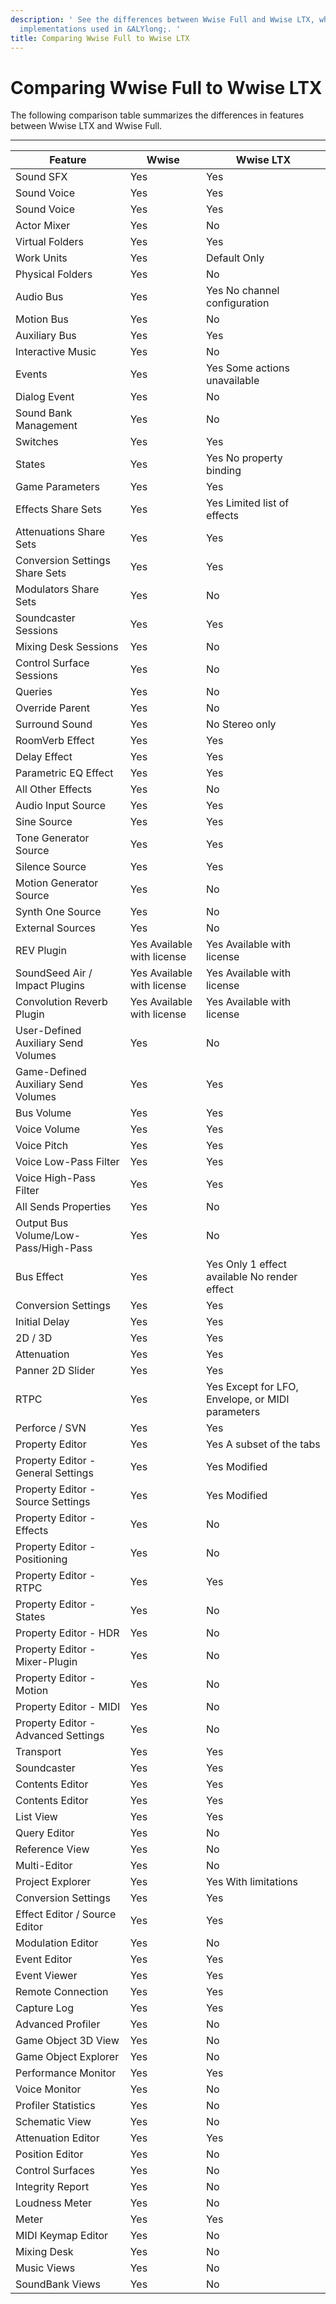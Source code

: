 ```yaml
---
description: ' See the differences between Wwise Full and Wwise LTX, which are sound
  implementations used in &ALYlong;. '
title: Comparing Wwise Full to Wwise LTX
---
```

# Comparing Wwise Full to Wwise LTX<a name="audio-wwise-ltx-full-comparison"></a>

The following comparison table summarizes the differences in features between Wwise LTX and Wwise Full\.


****  

| Feature | Wwise | Wwise LTX | 
| --- | --- | --- | 
| Sound SFX | Yes | Yes | 
| Sound Voice | Yes | Yes | 
| Sound Voice | Yes | Yes | 
| Actor Mixer | Yes | No | 
| Virtual Folders | Yes | Yes | 
| Work Units | Yes | Default Only | 
| Physical Folders | Yes | No | 
| Audio Bus | Yes |  Yes No channel configuration  | 
| Motion Bus | Yes | No | 
| Auxiliary Bus | Yes | Yes | 
| Interactive Music | Yes | No | 
| Events | Yes |  Yes Some actions unavailable  | 
| Dialog Event | Yes | No | 
| Sound Bank Management | Yes | No | 
| Switches | Yes | Yes | 
| States | Yes |  Yes No property binding  | 
| Game Parameters | Yes | Yes | 
| Effects Share Sets | Yes |  Yes Limited list of effects  | 
| Attenuations Share Sets | Yes | Yes | 
| Conversion Settings Share Sets | Yes | Yes | 
| Modulators Share Sets | Yes | No | 
| Soundcaster Sessions | Yes | Yes | 
| Mixing Desk Sessions | Yes | No | 
| Control Surface Sessions | Yes | No | 
| Queries | Yes | No | 
| Override Parent | Yes | No | 
| Surround Sound | Yes |  No Stereo only  | 
| RoomVerb Effect | Yes | Yes | 
| Delay Effect | Yes | Yes | 
| Parametric EQ Effect | Yes | Yes | 
| All Other Effects | Yes | No | 
| Audio Input Source | Yes | Yes | 
| Sine Source | Yes | Yes | 
| Tone Generator Source | Yes | Yes | 
| Silence Source | Yes | Yes | 
| Motion Generator Source | Yes | No | 
| Synth One Source | Yes | No | 
| External Sources | Yes | No | 
| REV Plugin |  Yes Available with license  |  Yes Available with license  | 
| SoundSeed Air / Impact Plugins |  Yes Available with license  |  Yes Available with license  | 
| Convolution Reverb Plugin |  Yes Available with license  |  Yes Available with license  | 
|  User\-Defined Auxiliary Send Volumes | Yes | No | 
| Game\-Defined Auxiliary Send Volumes | Yes | Yes | 
| Bus Volume | Yes | Yes | 
| Voice Volume | Yes | Yes | 
| Voice Pitch | Yes | Yes | 
| Voice Low\-Pass Filter | Yes | Yes | 
| Voice High\-Pass Filter | Yes | Yes | 
| All Sends Properties | Yes | No | 
| Output Bus Volume/Low\-Pass/High\-Pass | Yes | No | 
| Bus Effect | Yes |  Yes Only 1 effect available No render effect  | 
| Conversion Settings | Yes | Yes | 
| Initial Delay | Yes | Yes | 
| 2D / 3D | Yes | Yes | 
| Attenuation | Yes | Yes | 
| Panner 2D Slider | Yes | Yes | 
| RTPC | Yes |  Yes Except for LFO, Envelope, or MIDI parameters  | 
| Perforce / SVN | Yes | Yes | 
| Property Editor | Yes |  Yes A subset of the tabs  | 
| Property Editor \- General Settings | Yes |  Yes Modified  | 
| Property Editor \- Source Settings | Yes |  Yes Modified  | 
| Property Editor \- Effects | Yes | No | 
| Property Editor \- Positioning | Yes | No | 
| Property Editor \- RTPC | Yes | Yes | 
| Property Editor \- States | Yes | No | 
| Property Editor \- HDR | Yes | No | 
| Property Editor \- Mixer\-Plugin | Yes | No | 
| Property Editor \- Motion | Yes | No | 
| Property Editor \- MIDI | Yes | No | 
| Property Editor \- Advanced Settings | Yes | No | 
| Transport | Yes | Yes | 
| Soundcaster | Yes | Yes | 
| Contents Editor | Yes | Yes | 
| Contents Editor | Yes | Yes | 
| List View | Yes | Yes | 
| Query Editor | Yes | No | 
| Reference View | Yes | No | 
| Multi\-Editor | Yes | No | 
| Project Explorer | Yes |  Yes With limitations  | 
| Conversion Settings | Yes | Yes | 
| Effect Editor / Source Editor | Yes | Yes | 
| Modulation Editor | Yes | No | 
| Event Editor | Yes | Yes | 
| Event Viewer | Yes | Yes | 
| Remote Connection | Yes | Yes | 
| Capture Log | Yes | Yes | 
| Advanced Profiler | Yes | No | 
| Game Object 3D View | Yes | No | 
| Game Object Explorer | Yes | No | 
| Performance Monitor | Yes | Yes | 
| Voice Monitor | Yes | No | 
| Profiler Statistics | Yes | No | 
| Schematic View | Yes | No | 
| Attenuation Editor | Yes | Yes | 
| Position Editor | Yes | No | 
| Control Surfaces | Yes | No | 
| Integrity Report | Yes | No | 
| Loudness Meter | Yes | No | 
| Meter | Yes | Yes | 
| MIDI Keymap Editor | Yes | No | 
| Mixing Desk | Yes | No | 
| Music Views | Yes | No | 
| SoundBank Views | Yes | No | 